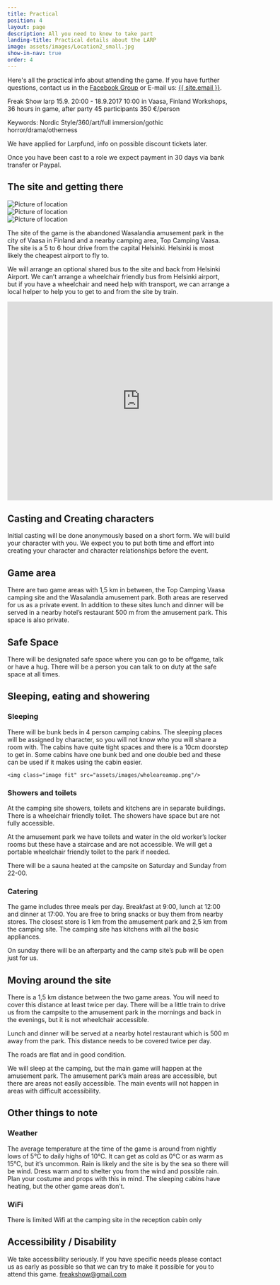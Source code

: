 ```yaml
---
title: Practical
position: 4
layout: page
description: All you need to know to take part
landing-title: Practical details about the LARP
image: assets/images/Location2_small.jpg
show-in-nav: true
order: 4
---
```


<p class="lead">Here's all the practical info about attending the game. If you have further questions, contact us in the <a href="{{ site.facebook_url }}" target="_blank">Facebook Group</a> or E-mail us: <a href="mailto:{{ site.email }}">{{ site.email }}</a>.
</p>

Freak Show larp
15.9. 20:00 - 18.9.2017 10:00 in Vaasa, Finland
Workshops, 36 hours in game, after party
45 participants
350 €/person

Keywords: Nordic Style/360/art/full immersion/gothic horror/drama/otherness

We have applied for Larpfund, info on possible discount tickets later.

Once you have been cast to a role we expect payment in 30 days via bank transfer or Paypal.

## The site and getting there

<div class="row">

<div class="4u 12u$(small)">
    <img src="assets/images/Wasalandia-8.jpg" class="image fit" alt="Picture of location"/>
</div>
<div class="4u 12u$(small)">
    <img src="assets/images/Wasalandia-4.jpg" class="image fit" alt="Picture of location"/>
</div>
<div class="4u 12u$(small)">
    <img src="assets/images/Wasalandia-5.jpg" class="image fit" alt="Picture of location"/>
</div>

</div>

<div class="row">
    <div class="6u 12u$(small)">
        <p>The site of the game is the abandoned Wasalandia amusement park in the city of Vaasa in Finland and a nearby camping area, Top Camping Vaasa. The site is a 5 to 6 hour drive from the capital Helsinki. Helsinki is most likely the cheapest airport to fly to.</p>
<p>We will arrange an optional shared bus to the site and back from Helsinki Airport. We can’t arrange a wheelchair friendly bus from Helsinki airport, but if you have a wheelchair and need help with transport, we can arrange a local helper to help you to get to and from the site by train.</p>
    </div>
    <div class="6u 12u$(small)">
        <div class="responsive-embed">
            <iframe src="https://www.google.com/maps/embed?pb=!1m18!1m12!1m3!1d1805.6974552588708!2d21.584958316240392!3d63.09089888312916!2m3!1f0!2f0!3f0!3m2!1i1024!2i768!4f13.1!3m3!1m2!1s0x467d6063c94320c1%3A0xc299018ef6db9a99!2sWasalandia!5e0!3m2!1ssv!2sse!4v1485296734724" width="600" height="450" frameborder="0" style="border:0" allowfullscreen></iframe>
        </div>
    </div>
</div>

<p></p>
<p></p>

## Casting and Creating characters

Initial casting will be done anonymously based on a short form. We will build your character with you. We expect you to put both time and effort into creating your character and character relationships before the event.

<div class="row">
<div class="6u 12u$(small)" markdown="1">

## Game area

There are two game areas with 1,5 km in between, the Top Camping Vaasa camping site and the Wasalandia amusement park. Both areas are reserved for us as a private event. In addition to these sites lunch and dinner will be served in a nearby hotel’s restaurant 500 m from the amusement park. This space is also private.

## Safe Space

There will be designated safe space where you can go to be offgame, talk or have a hug. There will be a person you can talk to on duty at the safe space at all times.

## Sleeping, eating and showering

### Sleeping
There will be bunk beds in 4 person camping cabins. The sleeping places will be assigned by character, so you will not know who you will share a room with. The cabins have quite tight spaces and there is a 10cm doorstep to get in. Some cabins have one bunk bed and one double bed and these can be used if it makes using the cabin easier.

</div>
<div class="6u 12u$(small)" >

    <img class="image fit" src="assets/images/wholeareamap.png"/>

</div>
</div>

### Showers and toilets
At the camping site showers, toilets and kitchens are in separate buildings. There is a wheelchair friendly toilet. The showers have space but are not fully accessible. 

At the amusement park we have toilets and water in the old worker’s locker rooms but these have a staircase and are not accessible. We will get a portable wheelchair friendly toilet to the park if needed.

There will be a sauna heated at the campsite on Saturday and Sunday from 22-00.

### Catering
The game includes three meals per day. Breakfast at 9:00, lunch at 12:00 and dinner at 17:00. You are free to bring snacks or buy them from nearby stores. The closest store is 1 km from the amusement park and 2,5 km from the camping site. The camping site has kitchens with all the basic appliances.

On sunday there will be an afterparty and the camp site’s pub will be open just for us.

## Moving around the site

There is a 1,5 km distance between the two game areas. You will need to cover this distance at least twice per day. There will be a little train to drive us from the campsite to the amusement park in the mornings and back in the evenings, but it is not wheelchair accessible.

Lunch and dinner will be served at a nearby hotel restaurant which is 500 m away from the park. This distance needs to be covered twice per day.

The roads are flat and in good condition.

We will sleep at the camping, but the main game will happen at the amusement park. The amusement park’s main areas are accessible, but there are areas not easily accessible. The main events will not happen in areas with difficult accessibility.

## Other things to note

### Weather

The average temperature at the time of the game is around from nightly lows of 5°C to daily highs of 10°C. It can get as cold as 0°C or as warm as 15°C, but it’s uncommon. Rain is likely and the site is by the sea so there will be wind. Dress warm and to shelter you from the wind and possible rain. Plan your costume and props with this in mind. The sleeping cabins have heating, but the other game areas don’t.

### WiFi

There is limited Wifi at the camping site in the reception cabin only

## Accessibility / Disability

We take accessibility seriously.  If you have specific needs please contact us as early as possible so that we can try to make it possible for you to attend this game.
<a href="mailto:freakshow@gmail.com">freakshow@gmail.com</a>
